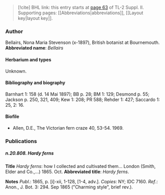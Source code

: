 > [!cite] BHL link: this entry starts at [page 63](https://www.biodiversitylibrary.org/page/33265260) of TL-2 Suppl. II.
> Supporting pages: [[Abbreviations|abbreviations]], [[Layout key|layout key]].

### Author

Bellairs, Nona Maria Stevenson (x-1897), British botanist at Bournemouth. 
**Abbreviated name**: *Bellairs*

#### Herbarium and types

Unknown.

#### Bibliography and biography

Barnhart 1: 158 (d. 14 Mai 1897); BB p. 28; BM 1: 129; Desmond p. 55; Jackson p. 250, 321, 409; Kew 1: 208; PR 588; Rehder 1: 427; Saccardo 1: 25, 2: 16.

#### Biofile

- Allen, D.E., The Victorian fern craze 40, 53-54. 1969.

### Publications

##### n.20.808. Hardy ferns

**Title**
*Hardy ferns*: how I collected and cultivated them... London (Smith, Elder and Co.,...) 1865. Oct.
**Abbreviated title**: *Hardy ferns*.

**Notes**
*Publ*.: 1865, p. \[i\]-xii, 1-128, \[1-4, adv.\]. *Copies*: NY; IDC 7160.
*Ref*.: Anon., J. Bot. 3: 294. Sep 1865 ("Charming style", brief rev.).

